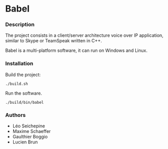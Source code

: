 # Babel

### Description

The project consists in a client/server architecture voice over IP application, similar to Skype or TeamSpeak written in C++.

Babel is a multi-platform software, it can run on Windows and Linux.

### Installation

Build the project:

`./build.sh`

Run the software.

`./build/bin/babel`

### Authors

- Léo Seichepine
- Maxime Schaeffer
- Gaulthier Boggio
- Lucien Brun
